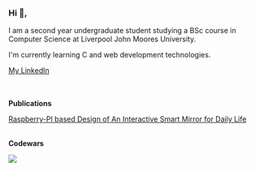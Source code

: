 ### Hi 👋,


I am a second year undergraduate student studying a BSc course in Computer Science at Liverpool John Moores University.

I'm currently learning C and web development technologies.

[My LinkedIn](https://www.linkedin.com/in/joe-lyons-395373267/)

<br></br>
**Publications**

[Raspberry-PI based Design of An Interactive Smart Mirror for
Daily Life](https://ojs.ukscip.com/journals/dtra/article/view/259/226)
<br></br>

**Codewars**

<img src = https://www.codewars.com/users/Numb11/badges/large>
